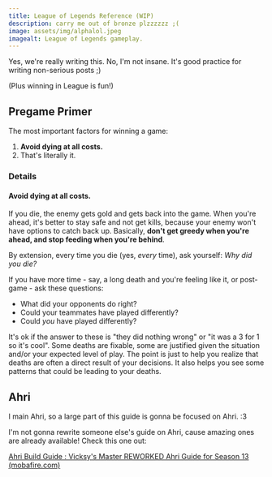 ```yaml
---
title: League of Legends Reference (WIP)
description: carry me out of bronze plzzzzzz ;(
image: assets/img/alphalol.jpeg
imagealt: League of Legends gameplay.
---
```


Yes, we're really writing this. No, I'm not insane. It's good practice for writing non-serious posts ;)

(Plus winning in League is fun!)

## Pregame Primer

The most important factors for winning a game:

 1. **Avoid dying at all costs.**
 2. That's literally it.

### Details

#### Avoid dying at all costs.

If you die, the enemy gets gold and gets back into the game. When you're ahead, it's better to stay safe and not get kills, because your enemy won't have options to catch back up. Basically, **don't get greedy when you're ahead, and stop feeding when you're behind**.

By extension, every time you die (yes, *every* time), ask yourself: *Why did you die?*

If you have more time - say, a long death and you're feeling like it, or post-game - ask these questions:

 - What did your opponents do right?
 - Could your teammates have played differently?
 - Could *you* have played differently?

It's ok if the answer to these is "they did nothing wrong" or "it was a 3 for 1 so it's cool". Some deaths are fixable, some are justified given the situation and/or your expected level of play. The point is just to help you realize that deaths are often a direct result of your decisions. It also helps you see some patterns that could be leading to your deaths.

## Ahri

I main Ahri, so a large part of this guide is gonna be focused on Ahri. :3

I'm not gonna rewrite someone else's guide on Ahri, cause amazing ones are already available! Check this one out: 

[Ahri Build Guide : Vicksy's Master REWORKED Ahri Guide for Season 13 (mobafire.com)](https://www.mobafire.com/league-of-legends/build/vicksys-master-reworked-ahri-guide-for-season-13-553313#)
